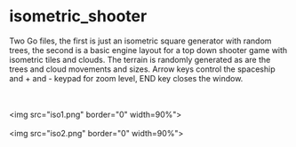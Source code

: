 # isometric_shooter

Two Go files, the first is just an isometric square generator with random trees, the second is a basic engine layout for a top down shooter game with isometric tiles and clouds. The terrain is randomly generated as are the trees and cloud movements and sizes. Arrow keys control the spaceship and + and - keypad for zoom level, END key closes the window.

<br /><br />
<img src="iso1.png" border="0" width=90%">
<br /><br />
<img src="iso2.png" border="0" width=90%">
                                         

